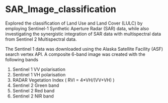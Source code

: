 # SAR_Image_classification
Explored the classification of Land Use and Land Cover (LULC) by employing Sentinel-1 Synthetic Aperture Radar (SAR) data, while also investigating the synergistic integration of SAR data with multispectral data from Sentinel 2 Multispectral data.

The Sentinel 1 data was downloaded using the Alaska Satellite Facility (ASF) search vertex API.
A composite 6-band image was created with the following bands
1. Sentinel 1 VV polarisation
2. Sentinel 1 VH polarisation
3. RADAR Vegetation Index ( RVI = 4*VH/(VV+VH) )
4. Sentinel 2 Green band
5. Sentinel 2 Red band
6. Sentinel 2 NIR band



